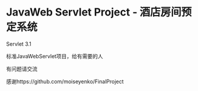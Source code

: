 # JavaWeb Servlet Project - 酒店房间预定系统

Servlet 3.1 

标准JavaWebServlet项目，给有需要的人

有问题请交流

感谢https://github.com/moiseyenko/FinalProject
